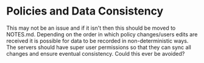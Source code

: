 
Policies and Data Consistency
===

This may not be an issue and if it isn't then this should be moved to NOTES.md. Depending on the order in which policy changes/users edits are received it is possible for data to be recorded in non-deterministic ways. The servers should have super user permissions so that they can sync all changes and ensure eventual consistency. Could this ever be avoided?

